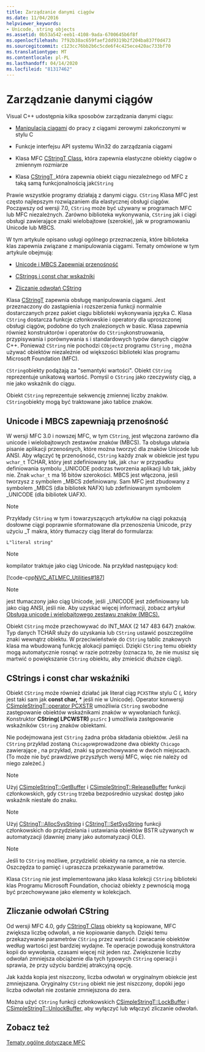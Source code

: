 ```yaml
---
title: Zarządzanie danymi ciągów
ms.date: 11/04/2016
helpviewer_keywords:
- Unicode, string objects
ms.assetid: 0b53a542-eeb1-4108-9ada-6700645b6f8f
ms.openlocfilehash: 7f92b38ac659faef2dd9319b2f204ba837f0d473
ms.sourcegitcommit: c123cc76bb2b6c5cde6f4c425ece420ac733bf70
ms.translationtype: MT
ms.contentlocale: pl-PL
ms.lasthandoff: 04/14/2020
ms.locfileid: "81317462"
---
```

# <a name="string-data-management"></a>Zarządzanie danymi ciągów

Visual C++ udostępnia kilka sposobów zarządzania danymi ciągu:

- [Manipulacja ciągami](../c-runtime-library/string-manipulation-crt.md) do pracy z ciągami zerowymi zakończonymi w stylu C

- Funkcje interfejsu API systemu Win32 do zarządzania ciągami

- Klasa MFC [CStringT Class](../atl-mfc-shared/reference/cstringt-class.md), która zapewnia elastyczne obiekty ciągów o zmiennym rozmiarze

- Klasa [CStringT ,](../atl-mfc-shared/reference/cstringt-class.md)która zapewnia obiekt ciągu niezależnego od MFC z taką samą funkcjonalnością jak`CString`

Prawie wszystkie programy działają z danymi ciągu. `CString` Klasa MFC jest często najlepszym rozwiązaniem dla elastycznej obsługi ciągów. Począwszy od wersji 7.0, `CString` może być używany w programach MFC lub MFC niezależnych. Zarówno biblioteka wykonywania, `CString` jak i ciągi obsługi zawierające znaki wielobajtowe (szerokie), jak w programowaniu Unicode lub MBCS.

W tym artykule opisano usługi ogólnego przeznaczenia, które biblioteka klas zapewnia związane z manipulowania ciągami. Tematy omówione w tym artykule obejmują:

- [Unicode i MBCS Zapewniaj przenośność](#_core_unicode_and_mbcs_provide_portability)

- [CStrings i const char wskaźniki](#_core_cstrings_and_const_char_pointers)

- [Zliczanie odwołań CString](#_core_cstring_reference_counting)

Klasa [CStringT](../atl-mfc-shared/reference/cstringt-class.md) zapewnia obsługę manipulowania ciągami. Jest przeznaczony do zastąpienia i rozszerzenia funkcji normalnie dostarczanych przez pakiet ciągu biblioteki wykonywania języka C. Klasa `CString` dostarcza funkcje członkowskie i operatory dla uproszczonej obsługi ciągów, podobne do tych znalezionych w basic. Klasa zapewnia również konstruktorów i operatorów do `CString`konstruowania, przypisywania i porównywania s i standardowych typów danych ciągów C++. Ponieważ `CString` nie pochodzi `CObject`z programu `CString` , można używać obiektów niezależnie od większości biblioteki klas programu Microsoft Foundation (MFC).

`CString`obiekty podążają za "semantyki wartości". Obiekt `CString` reprezentuje unikatową wartość. Pomyśl o `CString` jako rzeczywisty ciąg, a nie jako wskaźnik do ciągu.

Obiekt `CString` reprezentuje sekwencję zmiennej liczby znaków. `CString`obiekty mogą być traktowane jako tablice znaków.

## <a name="unicode-and-mbcs-provide-portability"></a><a name="_core_unicode_and_mbcs_provide_portability"></a>Unicode i MBCS zapewniają przenośność

W wersji MFC 3.0 i nowszej MFC, w tym `CString`, jest włączona zarówno dla unicode i wielobajtowych zestawów znaków (MBCS). Ta obsługa ułatwia pisanie aplikacji przenośnych, które można tworzyć dla znaków Unicode lub ANSI. Aby włączyć tę przenośność, `CString` każdy znak w obiekcie jest typu `wchar_t` TCHAR, który jest zdefiniowany tak, jak `char` w przypadku definiowania symbolu _UNICODE podczas tworzenia aplikacji lub tak, jakby nie. Znak `wchar_t` ma 16 bitów szerokości. MBCS jest włączona, jeśli tworzysz z symbolem _MBCS zdefiniowany. Sam MFC jest zbudowany z symbolem _MBCS (dla bibliotek NAFX) lub zdefiniowanym symbolem _UNICODE (dla bibliotek UAFX).

> [!NOTE]
> Przykłady `CString` w tym i towarzyszących artykułów na ciągi pokazują dosłowne ciągi poprawnie sformatowane dla przenoszenia Unicode, przy użyciu _T makra, który tłumaczy ciąg literał do formularza:

`L"literal string"`

> [!NOTE]
> kompilator traktuje jako ciąg Unicode. Na przykład następujący kod:

[!code-cpp[NVC_ATLMFC_Utilities#187](../atl-mfc-shared/codesnippet/cpp/string-data-management_1.cpp)]

> [!NOTE]
> jest tłumaczony jako ciąg Unicode, jeśli _UNICODE jest zdefiniowany lub jako ciąg ANSI, jeśli nie. Aby uzyskać więcej informacji, zobacz artykuł [Obsługa unicode i wielobajtowego zestawu znaków (MBCS).](../atl-mfc-shared/unicode-and-multibyte-character-set-mbcs-support.md)

Obiekt `CString` może przechowywać do INT_MAX (2 147 483 647) znaków. Typ danych TCHAR służy do uzyskania lub `CString` ustawić poszczególne znaki wewnątrz obiektu. W przeciwieństwie do `CString` tablic znakowych klasa ma wbudowaną funkcję alokacji pamięci. Dzięki `CString` temu obiekty mogą automatycznie rosnąć w razie potrzeby (oznacza to, że nie musisz się martwić o powiększanie `CString` obiektu, aby zmieścić dłuższe ciągi).

## <a name="cstrings-and-const-char-pointers"></a><a name="_core_cstrings_and_const_char_pointers"></a>CStrings i const char wskaźniki

Obiekt `CString` może również działać jak literał ciąg `PCXSTR`w stylu C (, który jest taki sam jak **const char,** <strong>\*</strong> jeśli nie w Unicode). Operator konwersji [CSimpleStringT::operator PCXSTR](../atl-mfc-shared/reference/csimplestringt-class.md#operator_pcxstr) umożliwia `CString` swobodne zastępowanie obiektów wskaźnikami znaków w wywołaniach funkcji. Konstruktor **CString( LPCWSTR)** `pszSrc` **)** umożliwia zastępowanie wskaźników `CString` znaków obiektami.

Nie podejmowana jest `CString` żadna próba składania obiektów. Jeśli na `CString` przykład zostaną `Chicago`wprowadzone dwa obiekty `Chicago` zawierające , na przykład, znaki są przechowywane w dwóch miejscach. (To może nie być prawdziwe przyszłych wersji MFC, więc nie należy od niego zależeć.)

> [!NOTE]
> Użyj [CSimpleStringT::GetBuffer](../atl-mfc-shared/reference/csimplestringt-class.md#getbuffer) i [CSimpleStringT::ReleaseBuffer](../atl-mfc-shared/reference/csimplestringt-class.md#releasebuffer) funkcji członkowskich, gdy `CString` trzeba bezpośrednio uzyskać dostęp jako wskaźnik niestałe do znaku.

> [!NOTE]
> Użyj [CStringT::AllocSysString](../atl-mfc-shared/reference/cstringt-class.md#allocsysstring) i [CStringT::SetSysString](../atl-mfc-shared/reference/cstringt-class.md#setsysstring) funkcji członkowskich do przydzielania i ustawiania obiektów BSTR używanych w automatyzacji (dawniej znany jako automatyzacji OLE).

> [!NOTE]
> Jeśli to `CString` możliwe, przydzielić obiekty na ramce, a nie na stercie. Oszczędza to pamięć i upraszcza przekazywanie parametrów.

Klasa `CString` nie jest implementowana jako klasa kolekcji `CString` biblioteki klas Programu Microsoft Foundation, chociaż obiekty z pewnością mogą być przechowywane jako elementy w kolekcjach.

## <a name="cstring-reference-counting"></a><a name="_core_cstring_reference_counting"></a>Zliczanie odwołań CString

Od wersji MFC 4.0, gdy [CStringT Class](../atl-mfc-shared/reference/cstringt-class.md) obiekty są kopiowane, MFC zwiększa liczbę odwołań, a nie kopiowanie danych. Dzięki temu przekazywanie parametrów `CString` przez wartość i zwracanie obiektów według wartości jest bardziej wydajne. Te operacje powodują konstruktora kopii do wywołania, czasami więcej niż jeden raz. Zwiększenie liczby odwołań zmniejsza obciążenie dla tych typowych `CString` operacji i sprawia, że przy użyciu bardziej atrakcyjną opcję.

Jak każda kopia jest niszczony, liczba odwołań w oryginalnym obiekcie jest zmniejszana. Oryginalny `CString` obiekt nie jest niszczony, dopóki jego liczba odwołań nie zostanie zmniejszona do zera.

Można użyć `CString` funkcji członkowskich [CSimpleStringT::LockBuffer](../atl-mfc-shared/reference/csimplestringt-class.md#lockbuffer) i [CSimpleStringT::UnlockBuffer,](../atl-mfc-shared/reference/csimplestringt-class.md#unlockbuffer) aby wyłączyć lub włączyć zliczanie odwołań.

## <a name="see-also"></a>Zobacz też

[Tematy ogólne dotyczące MFC](../mfc/general-mfc-topics.md)
